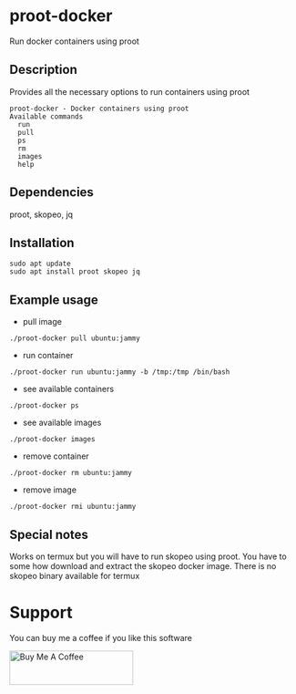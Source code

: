
# proot-docker
Run docker containers using proot

## Description
Provides all the necessary options to run containers using proot
```
proot-docker - Docker containers using proot
Available commands
  run
  pull
  ps
  rm
  images
  help
```

## Dependencies
proot, skopeo, jq

## Installation 

```
sudo apt update
sudo apt install proot skopeo jq
```

## Example usage
- pull image
```
./proot-docker pull ubuntu:jammy
```

- run container

```
./proot-docker run ubuntu:jammy -b /tmp:/tmp /bin/bash
```

- see available containers

```
./proot-docker ps
```

- see available images

```
./proot-docker images
```

- remove container

```
./proot-docker rm ubuntu:jammy
```

- remove image

```
./proot-docker rmi ubuntu:jammy
```

## Special notes
Works on termux but you will have to run skopeo using proot. You have to some how download and extract the skopeo docker image. There is no skopeo binary available for termux

# Support
You can buy me a coffee if you like this software

<a href="https://www.buymeacoffee.com/mtseet" target="_blank"><img src="https://cdn.buymeacoffee.com/buttons/v2/default-yellow.png" alt="Buy Me A Coffee" style="height: 60px !important;width: 217px !important;" ></a>